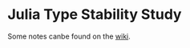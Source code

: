 # Julia Type Stability Study

Some notes canbe found on the
[wiki](https://github.com/ulysses4ever/julia-type-stability/wiki).

